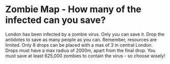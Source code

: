# Zombie Map - How many of the infected can you save? 

London has been infected by a zombie virus. Only you can save it. Drop the antidotes to save as many people as you can.
Remember, resources are limited. Only 8 drops can be placed with a max of 3 in central London. Drops must have a max radius of 2000m, apart from the final drop.
You must save at least 625,000 zombies to contain the virus - so choose wisely!
